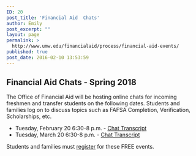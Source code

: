 ```yaml
---
ID: 20
post_title: 'Financial Aid  Chats'
author: Emily
post_excerpt: ""
layout: page
permalink: >
  http://www.umw.edu/financialaid/process/financial-aid-events/
published: true
post_date: 2016-02-10 13:53:59
---
```

<h2>Financial Aid Chats - Spring 2018</h2>
The Office of Financial Aid will be hosting online chats for incoming freshmen and transfer students on the following dates. Students and families log on to discuss topics such as FAFSA Completion, Verification, Scholarships, etc.
<ul>
 	<li>Tuesday, February 20 6:30-8 p.m. - <a href="http://www.umw.edu/financialaid/wp-content/uploads/sites/31/2018/02/Financial-Aid-Chat-2-20-18.pdf">Chat Transcript</a></li>
 	<li>Tuesday, March 20 6:30-8 p.m. - <a href="http://www.umw.edu/financialaid/wp-content/uploads/sites/31/2018/03/Financial-Aid-Chat-3-20-18.pdf">Chat Transcript</a></li>
</ul>
Students and families must <a href="https://umw.askadmissions.net/emtinterestpage.aspx?ip=chatreg">register</a> for these FREE events.